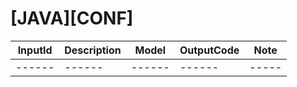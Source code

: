 # [JAVA][CONF]

| InputId | Description | Model | OutputCode | Note |
| ------ | ------ | ------ | ------ | ----- |
| ------ | ------ | ------ | ------ | ----- |
